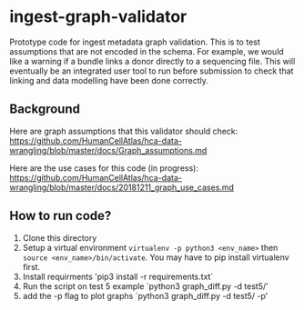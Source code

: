 # ingest-graph-validator
Prototype code for ingest metadata graph validation. This is to test assumptions that are not encoded in the schema. For example, we would like a warning if a bundle links a donor directly to a sequencing file. This will eventually be an integrated user tool to run before submission to check that linking and data modelling have been done correctly.

## Background

Here are graph assumptions that this validator should check:
https://github.com/HumanCellAtlas/hca-data-wrangling/blob/master/docs/Graph_assumptions.md

Here are the use cases for this code (in progress):
https://github.com/HumanCellAtlas/hca-data-wrangling/blob/master/docs/20181211_graph_use_cases.md

## How to run code?

1. Clone this directory
1. Setup a virtual environment `virtualenv -p python3 <env_name>` then `source <env_name>/bin/activate`. You may have to pip install virtualenv first.
1. Install requirments 'pip3 install -r requirements.txt`
1. Run the script on test 5 example `python3 graph_diff.py -d test5/'
1. add the -p flag to plot graphs `python3 graph_diff.py -d test5/ -p'
